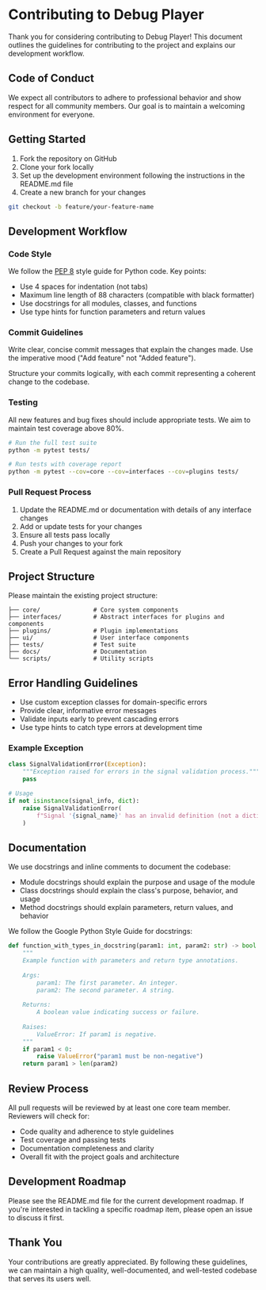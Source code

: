 # Contributing to Debug Player

Thank you for considering contributing to Debug Player! This document outlines the guidelines for contributing to the project and explains our development workflow.

## Code of Conduct

We expect all contributors to adhere to professional behavior and show respect for all community members. Our goal is to maintain a welcoming environment for everyone.

## Getting Started

1. Fork the repository on GitHub
2. Clone your fork locally
3. Set up the development environment following the instructions in the README.md file
4. Create a new branch for your changes

```bash
git checkout -b feature/your-feature-name
```

## Development Workflow

### Code Style

We follow the [PEP 8](https://www.python.org/dev/peps/pep-0008/) style guide for Python code. Key points:

- Use 4 spaces for indentation (not tabs)
- Maximum line length of 88 characters (compatible with black formatter)
- Use docstrings for all modules, classes, and functions
- Use type hints for function parameters and return values

### Commit Guidelines

Write clear, concise commit messages that explain the changes made. Use the imperative mood ("Add feature" not "Added feature").

Structure your commits logically, with each commit representing a coherent change to the codebase.

### Testing

All new features and bug fixes should include appropriate tests. We aim to maintain test coverage above 80%.

```bash
# Run the full test suite
python -m pytest tests/

# Run tests with coverage report
python -m pytest --cov=core --cov=interfaces --cov=plugins tests/
```

### Pull Request Process

1. Update the README.md or documentation with details of any interface changes
2. Add or update tests for your changes
3. Ensure all tests pass locally
4. Push your changes to your fork
5. Create a Pull Request against the main repository

## Project Structure

Please maintain the existing project structure:

```
├── core/               # Core system components
├── interfaces/         # Abstract interfaces for plugins and components
├── plugins/            # Plugin implementations
├── ui/                 # User interface components
├── tests/              # Test suite
├── docs/               # Documentation
└── scripts/            # Utility scripts
```

## Error Handling Guidelines

- Use custom exception classes for domain-specific errors
- Provide clear, informative error messages
- Validate inputs early to prevent cascading errors
- Use type hints to catch type errors at development time

### Example Exception

```python
class SignalValidationError(Exception):
    """Exception raised for errors in the signal validation process."""
    pass

# Usage
if not isinstance(signal_info, dict):
    raise SignalValidationError(
        f"Signal '{signal_name}' has an invalid definition (not a dictionary): {signal_info}"
    )
```

## Documentation

We use docstrings and inline comments to document the codebase:

- Module docstrings should explain the purpose and usage of the module
- Class docstrings should explain the class's purpose, behavior, and usage
- Method docstrings should explain parameters, return values, and behavior

We follow the Google Python Style Guide for docstrings:

```python
def function_with_types_in_docstring(param1: int, param2: str) -> bool:
    """
    Example function with parameters and return type annotations.
    
    Args:
        param1: The first parameter. An integer.
        param2: The second parameter. A string.
        
    Returns:
        A boolean value indicating success or failure.
        
    Raises:
        ValueError: If param1 is negative.
    """
    if param1 < 0:
        raise ValueError("param1 must be non-negative")
    return param1 > len(param2)
```

## Review Process

All pull requests will be reviewed by at least one core team member. Reviewers will check for:

- Code quality and adherence to style guidelines
- Test coverage and passing tests
- Documentation completeness and clarity
- Overall fit with the project goals and architecture

## Development Roadmap

Please see the README.md file for the current development roadmap. If you're interested in tackling a specific roadmap item, please open an issue to discuss it first.

## Thank You

Your contributions are greatly appreciated. By following these guidelines, we can maintain a high quality, well-documented, and well-tested codebase that serves its users well.
